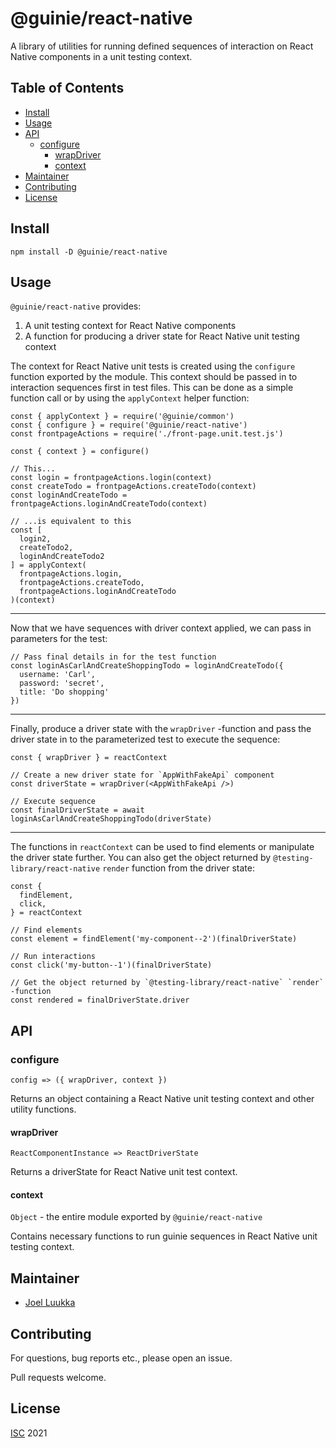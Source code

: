 # @guinie/react-native

A library of utilities for running defined sequences of interaction on React Native components in a unit testing context.

## Table of Contents

- [Install](#Install)
- [Usage](#Usage)
- [API](#API)
  - [configure](#configure)
    - [wrapDriver](#wrapDriver)
    - [context](#context)
- [Maintainer](#Maintainer)
- [Contributing](#Contributing)
- [License](#License)

## Install

```
npm install -D @guinie/react-native
```

## Usage

`@guinie/react-native` provides:
1. A unit testing context for React Native components
1. A function for producing a driver state for React Native unit testing context

The context for React Native unit tests is created using the `configure` function exported by the module. This context should be passed in to interaction sequences first in test files. This can be done as a simple function call or by using the `applyContext` helper function:

```
const { applyContext } = require('@guinie/common')
const { configure } = require('@guinie/react-native')
const frontpageActions = require('./front-page.unit.test.js')

const { context } = configure()

// This...
const login = frontpageActions.login(context)
const createTodo = frontpageActions.createTodo(context)
const loginAndCreateTodo = frontpageActions.loginAndCreateTodo(context)

// ...is equivalent to this
const [
  login2,
  createTodo2,
  loginAndCreateTodo2
] = applyContext(
  frontpageActions.login,
  frontpageActions.createTodo,
  frontpageActions.loginAndCreateTodo
)(context)
```

---

Now that we have sequences with driver context applied, we can pass in parameters for the test:

```
// Pass final details in for the test function
const loginAsCarlAndCreateShoppingTodo = loginAndCreateTodo({
  username: 'Carl',
  password: 'secret',
  title: 'Do shopping'
})
```

---

Finally, produce a driver state with the `wrapDriver` -function and pass the driver state in to the parameterized test to execute the sequence:

```
const { wrapDriver } = reactContext

// Create a new driver state for `AppWithFakeApi` component
const driverState = wrapDriver(<AppWithFakeApi />)

// Execute sequence
const finalDriverState = await loginAsCarlAndCreateShoppingTodo(driverState)
```

---

The functions in `reactContext` can be used to find elements or manipulate the driver state further. You can also get the object returned by `@testing-library/react-native` `render` function from the driver state:

```
const {
  findElement,
  click,
} = reactContext

// Find elements
const element = findElement('my-component--2')(finalDriverState)

// Run interactions
const click('my-button--1')(finalDriverState)

// Get the object returned by `@testing-library/react-native` `render` -function
const rendered = finalDriverState.driver

```

## API

### configure

`config => ({ wrapDriver, context })`

Returns an object containing a React Native unit testing context and other utility functions.

#### wrapDriver

`ReactComponentInstance => ReactDriverState`

Returns a driverState for React Native unit test context.

#### context

`Object` - the entire module exported by `@guinie/react-native`

Contains necessary functions to run guinie sequences in React Native unit testing context.

## Maintainer

- [Joel Luukka](https://github.com/jluukka-ge)

## Contributing

For questions, bug reports etc., please open an issue.

Pull requests welcome.

## License

[ISC](LICENSE) 2021
